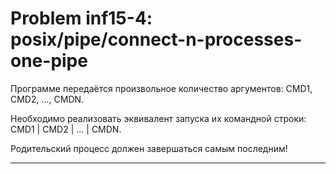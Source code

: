 **Problem inf15-4: posix/pipe/connect-n-processes-one-pipe**
===============================================================

Программе передаётся произвольное количество аргументов: CMD1, CMD2, ..., CMDN.

Необходимо реализовать эквивалент запуска их командной строки: CMD1 | CMD2 | ... | CMDN.

Родительский процесс должен завершаться самым последним!

***
